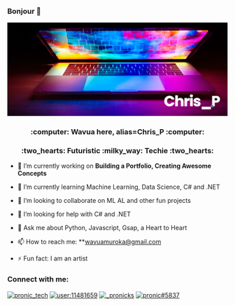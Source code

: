 ### Bonjour 👋
<div>
    <img src="assests/images/banner.png" alt="image" />
</div>
<div>
    <h3 align="center"> :computer: Wavua here, alias=Chris_P :computer:</h3>
</div>

<div>
    <h3 align="center"> :two_hearts: Futuristic :milky_way: Techie  :two_hearts:</h3>
</div>


<!--
**WavuaW/WavuaW** is a ✨ _special_ ✨ repository because its `README.md` (this file) appears on your GitHub profile. 

Here are some ideas to get you started:
-->

- 🔭 I’m currently working on **Building a Portfolio, Creating Awesome Concepts**

- 🌱 I’m currently learning Machine Learning, Data Science, C# and .NET
- 👯 I’m looking to collaborate on ML AL and other fun projects
- 🤔 I’m looking for help with C# and .NET
- 💬 Ask me about Python, Javascript, Gsap, a Heart to Heart
- 📫 How to reach me: **wavuamuroka@gmail.com
- ⚡ Fun fact: I am an artist

<h3 align="left">Connect with me:</h3>
<p align="left">
<a href="https://twitter.com/cwavua" target="blank"><img align="center" src="https://raw.githubusercontent.com/rahuldkjain/github-profile-readme-generator/master/src/images/icons/Social/twitter.svg" alt="pronic_tech" height="30" width="40" /></a>
<a href="https://stackoverflow.com/users/user:11481659" target="blank"><img align="center" src="https://raw.githubusercontent.com/rahuldkjain/github-profile-readme-generator/master/src/images/icons/Social/stack-overflow.svg" alt="user:11481659" height="30" width="40" /></a>
<a href="https://instagram.com/_wavua_cw" target="blank"><img align="center" src="https://raw.githubusercontent.com/rahuldkjain/github-profile-readme-generator/master/src/images/icons/Social/instagram.svg" alt="_pronicks" height="30" width="40" /></a>
<a href="" target="blank"><img align="center" src="https://raw.githubusercontent.com/rahuldkjain/github-profile-readme-generator/master/src/images/icons/Social/discord.svg" alt="pronic#5837" height="30" width="40" /></a>
</p>

